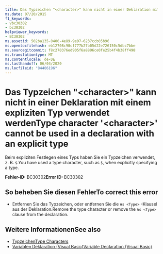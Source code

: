 ```yaml
---
title: Das Typzeichen "<character>" kann nicht in einer Deklaration mit einem expliziten Typ verwendet werden
ms.date: 07/20/2015
f1_keywords:
- vbc30302
- bc30302
helpviewer_keywords:
- BC30302
ms.assetid: 502ba135-0400-4e89-9e97-6237ccb05b96
ms.openlocfilehash: eb12708c90cf777b27b05d22e726150c5dbc7bbe
ms.sourcegitcommit: f8c270376ed905f6a8896ce0fe25b4f4b38ff498
ms.translationtype: MT
ms.contentlocale: de-DE
ms.lasthandoff: 06/04/2020
ms.locfileid: "84406196"
---
```

# <a name="type-character-character-cannot-be-used-in-a-declaration-with-an-explicit-type"></a><span data-ttu-id="418f8-102">Das Typzeichen "\<character>" kann nicht in einer Deklaration mit einem expliziten Typ verwendet werden</span><span class="sxs-lookup"><span data-stu-id="418f8-102">Type character '\<character>' cannot be used in a declaration with an explicit type</span></span>
<span data-ttu-id="418f8-103">Beim expliziten Festlegen eines Typs haben Sie ein Typzeichen verwendet, z. B. `$`.</span><span class="sxs-lookup"><span data-stu-id="418f8-103">You have used a type character, such as `$`, when explicitly specifying a type.</span></span>  
  
 <span data-ttu-id="418f8-104">**Fehler-ID:** BC30302</span><span class="sxs-lookup"><span data-stu-id="418f8-104">**Error ID:** BC30302</span></span>  
  
## <a name="to-correct-this-error"></a><span data-ttu-id="418f8-105">So beheben Sie diesen Fehler</span><span class="sxs-lookup"><span data-stu-id="418f8-105">To correct this error</span></span>  
  
- <span data-ttu-id="418f8-106">Entfernen Sie das Typzeichen, oder entfernen Sie die `As <Type>` -Klausel aus der Deklaration.</span><span class="sxs-lookup"><span data-stu-id="418f8-106">Remove the type character or remove the `As <Type>` clause from the declaration.</span></span>  
  
## <a name="see-also"></a><span data-ttu-id="418f8-107">Weitere Informationen</span><span class="sxs-lookup"><span data-stu-id="418f8-107">See also</span></span>

- [<span data-ttu-id="418f8-108">Typzeichen</span><span class="sxs-lookup"><span data-stu-id="418f8-108">Type Characters</span></span>](../programming-guide/language-features/data-types/type-characters.md)
- [<span data-ttu-id="418f8-109">Variablen Deklaration (Visual Basic)</span><span class="sxs-lookup"><span data-stu-id="418f8-109">Variable Declaration (Visual Basic)</span></span>](../programming-guide/language-features/variables/variable-declaration.md)
